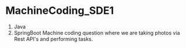 # MachineCoding_SDE1

1. Java
2. SpringBoot
Machine coding question where we are taking photos via Rest API's and performing tasks.
